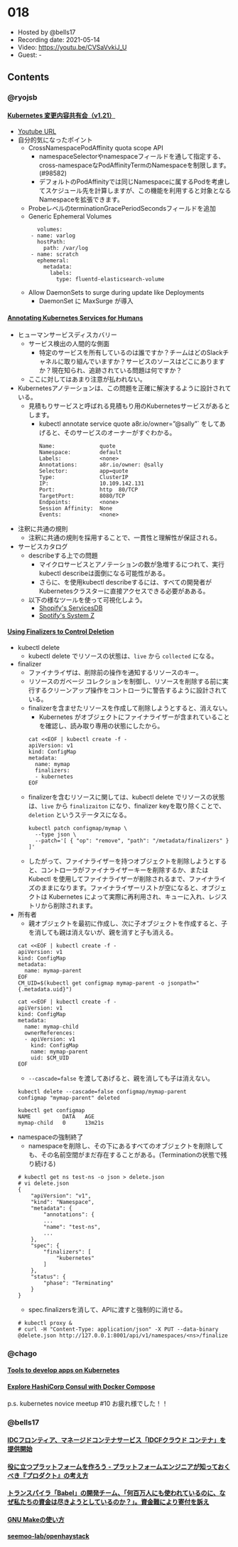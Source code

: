 # 018

- Hosted by @bells17
- Recording date: 2021-05-14
- Video: https://youtu.be/CVSaVvkiJ_U
- Guest: -

## Contents


### @ryojsb

#### [Kubernetes 変更内容共有会（v1.21）](https://kubernetes-updates.connpass.com/event/210969/)
- [Youtube URL](https://www.youtube.com/watch?v=JLAaX0Xg_VI&t=2304s)
- 自分的気になったポイント
  - CrossNamespacePodAffinity quota scope API
    - namespaceSelectorやnamespaceフィールドを通して指定する、cross-namespaceなPodAffinityTermのNamespaceを制限します。(#98582)
    - デフォルトのPodAffinityでは同じNamespaceに属するPodを考慮してスケジュール先を計算しますが、この機能を利用すると対象となるNamespaceを拡張できます。
  - ProbeレベルのterminationGracePeriodSecondsフィールドを追加
  - Generic Ephemeral Volumes
  ```
        volumes:
      - name: varlog
        hostPath:
          path: /var/log
      - name: scratch
        ephemeral:
          metadata:
            labels:
              type: fluentd-elasticsearch-volume
    ```
    - Allow DaemonSets to surge during update like Deployments
      - DaemonSet に MaxSurge が導入 

#### [Annotating Kubernetes Services for Humans](https://kubernetes.io/blog/2021/04/20/annotating-k8s-for-humans/?utm_medium=email&_hsmi=124457540&_hsenc=p2ANqtz-_eUQHxiNZCO_-Qm4dBkZot4mX5iIKyC8Wvv0zTZuzM3A4y7ed-gKGVThS9Lg_U88GHKfhSBqWLJNUZ7qNtFGkvzWXbng&utm_content=124457540&utm_source=hs_email)
- ヒューマンサービスディスカバリー
  - サービス検出の人間的な側面
    - 特定のサービスを所有しているのは誰ですか？チームはどのSlackチャネルに取り組んでいますか？サービスのソースはどこにありますか？現在知られ、追跡されている問題は何ですか？
  - ここに対してはあまり注意が払われない。
- Kubernetesアノテーションは、この問題を正確に解決するように設計されている。
  - 見積もりサービスと呼ばれる見積もり用のKubernetesサービスがあるとします。
    - kubectl annotate service quote a8r.io/owner=”@sally”` をしてあげると、そのサービスのオーナーがすぐわかる。
      ```
      Name:              quote
      Namespace:         default
      Labels:            <none>
      Annotations:       a8r.io/owner: @sally
      Selector:          app=quote
      Type:              ClusterIP
      IP:                10.109.142.131
      Port:              http  80/TCP
      TargetPort:        8080/TCP
      Endpoints:         <none>
      Session Affinity:  None
      Events:            <none>
      ```
- 注釈に共通の規則
  - 注釈に共通の規則を採用することで、一貫性と理解性が保証される。
- サービスカタログ
  - describeする上での問題
    - マイクロサービスとアノテーションの数が急増するにつれて、実行kubectl describeは面倒になる可能性がある。
    - さらに、を使用kubectl describeするには、すべての開発者がKubernetesクラスターに直接アクセスできる必要があある。
  - 以下の様なツールを使って可視化しよう。
    - [Shopify's ServicesDB](https://shopify.engineering/scaling-mobile-development-by-treating-apps-as-services)
    - [Spotify's System Z](https://dzone.com/articles/modeling-microservices-at-spotify-with-petter-mari)


#### [Using Finalizers to Control Deletion](https://kubernetes.io/blog/2021/05/14/using-finalizers-to-control-deletion/)
- kubectl delete
  - kubectl delete でリソースの状態は、`live` から `collected` になる。
- finalizer
  - ファイナライザは、削除前の操作を通知するリソースのキー。
  - リソースのガベージ コレクションを制御し、リソースを削除する前に実行するクリーンアップ操作をコントローラに警告するように設計されている。
  - finalizerを含ませたリソースを作成して削除しようとすると、消えない。
    - Kubernetes がオブジェクトにファイナライザーが含まれていることを確認し、読み取り専用の状態にしたから。
    ```
    cat <<EOF | kubectl create -f -
    apiVersion: v1
    kind: ConfigMap
    metadata:
      name: mymap
      finalizers:
      - kubernetes
    EOF
    ```
  - finalizerを含むリソースに関しては、kubectl delete でリソースの状態は、`live` から `finalizaiton` になり、finalizer keyを取り除くことで、`deletion` というステータスになる。
    ```
    kubectl patch configmap/mymap \
      --type json \
      --patch='[ { "op": "remove", "path": "/metadata/finalizers" } ]'
    ```
  - したがって、ファイナライザーを持つオブジェクトを削除しようとすると、コントローラがファイナライザーキーを削除するか、または Kubectl を使用してファイナライザーが削除されるまで、ファイナライズのままになります。ファイナライザーリストが空になると、オブジェクトは Kubernetes によって実際に再利用され、キューに入れ、レジストリから削除されます。
- 所有者
  - 親オブジェクトを最初に作成し、次に子オブジェクトを作成すると、子を消しても親は消えないが、親を消すと子も消える。
  ```
  cat <<EOF | kubectl create -f -
  apiVersion: v1
  kind: ConfigMap
  metadata:
    name: mymap-parent
  EOF
  CM_UID=$(kubectl get configmap mymap-parent -o jsonpath="{.metadata.uid}")

  cat <<EOF | kubectl create -f -
  apiVersion: v1
  kind: ConfigMap
  metadata:
    name: mymap-child
    ownerReferences:
    - apiVersion: v1
      kind: ConfigMap
      name: mymap-parent
      uid: $CM_UID
  EOF
  ```
  - `--cascade=false` を渡してあげると、親を消しても子は消えない。
  ```
  kubectl delete --cascade=false configmap/mymap-parent
  configmap "mymap-parent" deleted

  kubectl get configmap
  NAME          DATA   AGE
  mymap-child   0      13m21s
  ```
- namespaceの強制終了
  - namespaceを削除し、その下にあるすべてのオブジェクトを削除しても、その名前空間がまだ存在することがある。(Terminationの状態で残り続ける)
  ```
  # kubectl get ns test-ns -o json > delete.json
  # vi delete.json
  {
      "apiVersion": "v1",
      "kind": "Namespace",
      "metadata": {
          "annotations": {
          ...
          "name": "test-ns",
          ...
      },
      "spec": {
          "finalizers": [
              "kubernetes"
          ]
      },
      "status": {
          "phase": "Terminating"
      }
  }
  ```
  - spec.finalizersを消して、APIに渡すと強制的に消せる。
  ```
  # kubectl proxy &
  # curl -H "Content-Type: application/json" -X PUT --data-binary @delete.json http://127.0.0.1:8001/api/v1/namespaces/<ns>/finalize
  ```

### @chago

#### [Tools to develop apps on Kubernetes](https://www.cncf.io/blog/2021/05/10/tools-to-develop-apps-on-kubernetes/)
#### [Explore HashiCorp Consul with Docker Compose](https://www.hashicorp.com/blog/explore-hashicorp-consul-with-docker-compose)

p.s. kubernetes novice meetup #10 お疲れ様でした！！

### @bells17

#### [IDCフロンティア、マネージドコンテナサービス「IDCFクラウド コンテナ」を提供開始](https://www.idcf.jp/pressrelease/2021/20210513001.html)

#### [役に立つプラットフォームを作ろう - プラットフォームエンジニアが知っておくべき『プロダクト』の考え方](https://speakerdeck.com/jacopen/yi-nili-tupuratutohuomuwozuo-rou)

#### [トランスパイラ「Babel」の開発チーム、「何百万人にも使われているのに、なぜ私たちの資金は尽きようとしているのか？」。資金難により寄付を訴え](https://www.publickey1.jp/blog/21/babel.html)

#### [GNU Makeの使い方](https://speakerdeck.com/kaityo256/how-to-use-gnu-make)

#### [seemoo-lab/openhaystack](https://github.com/seemoo-lab/openhaystack)
